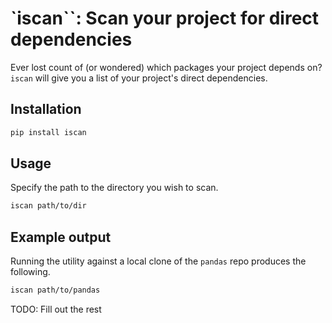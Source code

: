 # `iscan``: Scan your project for direct dependencies
Ever lost count of (or wondered) which packages your project depends on? `iscan` will give you a list of your project's direct dependencies.

## Installation
```bash
pip install iscan 
```

## Usage
Specify the path to the directory you wish to scan.
```bash
iscan path/to/dir 
```

## Example output
Running the utility against a local clone of the `pandas` repo produces the following.
```bash
iscan path/to/pandas
```

TODO: Fill out the rest

